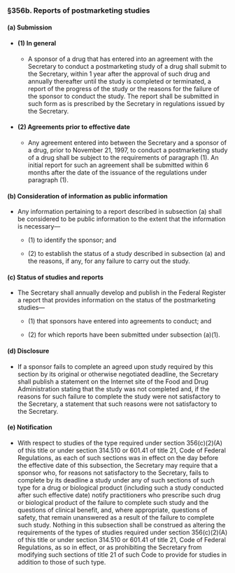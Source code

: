 ### §356b. Reports of postmarketing studies
#### (a) Submission
* #### (1) In general
  * A sponsor of a drug that has entered into an agreement with the Secretary to conduct a postmarketing study of a drug shall submit to the Secretary, within 1 year after the approval of such drug and annually thereafter until the study is completed or terminated, a report of the progress of the study or the reasons for the failure of the sponsor to conduct the study. The report shall be submitted in such form as is prescribed by the Secretary in regulations issued by the Secretary.

* #### (2) Agreements prior to effective date
  * Any agreement entered into between the Secretary and a sponsor of a drug, prior to November 21, 1997, to conduct a postmarketing study of a drug shall be subject to the requirements of paragraph (1). An initial report for such an agreement shall be submitted within 6 months after the date of the issuance of the regulations under paragraph (1).

#### (b) Consideration of information as public information
* Any information pertaining to a report described in subsection (a) shall be considered to be public information to the extent that the information is necessary—

  * (1) to identify the sponsor; and

  * (2) to establish the status of a study described in subsection (a) and the reasons, if any, for any failure to carry out the study.

#### (c) Status of studies and reports
* The Secretary shall annually develop and publish in the Federal Register a report that provides information on the status of the postmarketing studies—

  * (1) that sponsors have entered into agreements to conduct; and

  * (2) for which reports have been submitted under subsection (a)(1).

#### (d) Disclosure
* If a sponsor fails to complete an agreed upon study required by this section by its original or otherwise negotiated deadline, the Secretary shall publish a statement on the Internet site of the Food and Drug Administration stating that the study was not completed and, if the reasons for such failure to complete the study were not satisfactory to the Secretary, a statement that such reasons were not satisfactory to the Secretary.

#### (e) Notification
* With respect to studies of the type required under section 356(c)(2)(A) of this title or under section 314.510 or 601.41 of title 21, Code of Federal Regulations, as each of such sections was in effect on the day before the effective date of this subsection, the Secretary may require that a sponsor who, for reasons not satisfactory to the Secretary, fails to complete by its deadline a study under any of such sections of such type for a drug or biological product (including such a study conducted after such effective date) notify practitioners who prescribe such drug or biological product of the failure to complete such study and the questions of clinical benefit, and, where appropriate, questions of safety, that remain unanswered as a result of the failure to complete such study. Nothing in this subsection shall be construed as altering the requirements of the types of studies required under section 356(c)(2)(A) of this title or under section 314.510 or 601.41 of title 21, Code of Federal Regulations, as so in effect, or as prohibiting the Secretary from modifying such sections of title 21 of such Code to provide for studies in addition to those of such type.